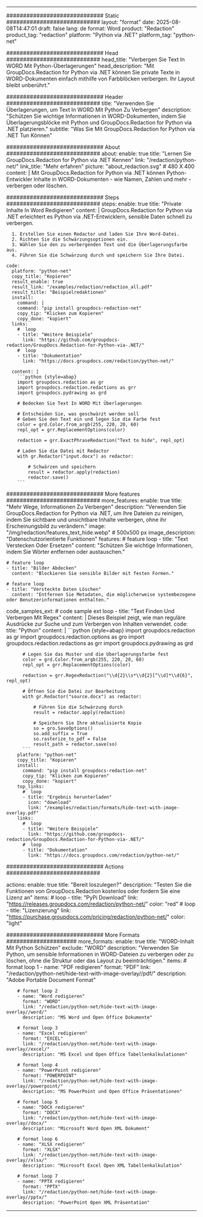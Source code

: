 
---
############################# Static ############################
layout: "format"
date:  2025-08-08T14:47:01
draft: false
lang: de
format: Word
product: "Redaction"
product_tag: "redaction"
platform: "Python via .NET"
platform_tag: "python-net"

############################# Head ############################
head_title: "Verbergen Sie Text In WORD Mit Python-Überlagerungen"
head_description: "Mit GroupDocs.Redaction for Python via .NET können Sie private Texte in WORD-Dokumenten einfach mithilfe von Farbblöcken verbergen. Ihr Layout bleibt unberührt."

############################# Header ############################
title: "Verwenden Sie Überlagerungen, um Text In WORD Mit Python Zu Verbergen" 
description: "Schützen Sie wichtige Informationen in WORD-Dokumenten, indem Sie Überlagerungsblöcke mit Python und GroupDocs.Redaction for Python via .NET platzieren."
subtitle: "Was Sie Mit GroupDocs.Redaction for Python via .NET Tun Können" 

############################# About ############################
about:
    enable: true
    title: "Lernen Sie GroupDocs.Redaction for Python via .NET Kennen"
    link: "/redaction/python-net/"
    link_title: "Mehr erfahren"
    picture: "about_redaction.svg" # 480 X 400
    content: |
       Mit GroupDocs.Redaction for Python via .NET können Python-Entwickler Inhalte in WORD-Dokumenten - wie Namen, Zahlen und mehr - verbergen oder löschen.

############################# Steps ############################
steps:
    enable: true
    title: "Private Inhalte In Word Redigieren"
    content: |
      GroupDocs.Redaction for Python via .NET erleichtert es Python via .NET-Entwicklern, sensible Daten schnell zu verbergen.
      
      1. Erstellen Sie einen Redactor und laden Sie Ihre Word-Datei.
      2. Richten Sie die Schwärzungsoptionen ein.
      3. Wählen Sie den zu verbergenden Text und die Überlagerungsfarbe aus.
      4. Führen Sie die Schwärzung durch und speichern Sie Ihre Datei.
   
    code:
      platform: "python-net"
      copy_title: "Kopieren"
      result_enable: true
      result_link: "/examples/redaction/redaction_all.pdf"
      result_title: "Beispielredaktionen"
      install:
        command: |
        command: "pip install groupdocs-redaction-net"
        copy_tip: "Klicken zum Kopieren"
        copy_done: "kopiert"
      links:
        #  loop
        - title: "Weitere Beispiele"
          link: "https://github.com/groupdocs-redaction/GroupDocs.Redaction-for-Python-via-.NET/"
        #  loop
        - title: "Dokumentation"
          link: "https://docs.groupdocs.com/redaction/python-net/"
          
      content: |
        ```python {style=abap}
        import groupdocs.redaction as gr
        import groupdocs.redaction.redactions as grr
        import groupdocs.pydrawing as grd

        # Bedecken Sie Text In WORD Mit Überlagerungen

        # Entscheiden Sie, was geschwärzt werden soll
        # Geben Sie den Text ein und legen Sie die Farbe fest
        color = grd.Color.from_argb(255, 220, 20, 60)
        repl_opt = grr.ReplacementOptions(color)
                
        redaction = grr.ExactPhraseRedaction("Text to hide", repl_opt)

        # Laden Sie die Datei mit Redactor
        with gr.Redactor("input.docx") as redactor:

            # Schwärzen und speichern
            result = redactor.apply(redaction)
            redactor.save()
        ```            


############################# More features ############################
more_features:
  enable: true
  title: "Mehr Wege, Informationen Zu Verbergen"
  description: "Verwenden Sie GroupDocs.Redaction for Python via .NET, um Ihre Dateien zu reinigen, indem Sie sichtbare und unsichtbare Inhalte verbergen, ohne ihr Erscheinungsbild zu verändern."
  image: "/img/redaction/features_text_hide.webp" # 500x500 px
  image_description: "Datenschutzorientierte Funktionen"
  features:
    # feature loop
    - title: "Text Verstecken Oder Ersetzen"
      content: "Schützen Sie wichtige Informationen, indem Sie Wörter entfernen oder austauschen."

    # feature loop
    - title: "Bilder Abdecken"
      content: "Blockieren Sie sensible Bilder mit festen Formen."

    # feature loop
    - title: "Versteckte Daten Löschen"
      content: "Entfernen Sie Metadaten, die möglicherweise systembezogene oder Benutzerinformationen enthalten."
      
  code_samples_ext:
    # code sample ext loop
    - title: "Text Finden Und Verbergen Mit Regex"
      content: |
        Dieses Beispiel zeigt, wie man reguläre Ausdrücke zur Suche und zum Verbergen von Inhalten verwendet.
      code:
        title: "Python"
        content: |
          ```python {style=abap}
          import groupdocs.redaction as gr
          import groupdocs.redaction.options as gro
          import groupdocs.redaction.redactions as grr
          import groupdocs.pydrawing as grd

          # Legen Sie das Muster und die Überlagerungsfarbe fest
          color = grd.Color.from_argb(255, 220, 20, 60)
          repl_opt = grr.ReplacementOptions(color)

          redaction = grr.RegexRedaction("\\d{2}\\s*\\d{2}[^\\d]*\\d{6}", repl_opt)

          # Öffnen Sie die Datei zur Bearbeitung
          with gr.Redactor("source.docx") as redactor:

              # Führen Sie die Schwärzung durch
              result = redactor.apply(redaction)

              # Speichern Sie Ihre aktualisierte Kopie
              so = gro.SaveOptions()
              so.add_suffix = True
              so.rasterize_to_pdf = False
              result_path = redactor.save(so)
          ```
        platform: "python-net"
        copy_title: "Kopieren"
        install:
          command: "pip install groupdocs-redaction-net"
          copy_tip: "Klicken zum Kopieren"
          copy_done: "kopiert"
        top_links:
          #  loop
          - title: "Ergebnis herunterladen"
            icon: "download"
            link: "/examples/redaction/formats/hide-text-with-image-overlay.pdf"
        links:
          #  loop
          - title: "Weitere Beispiele"
            link: "https://github.com/groupdocs-redaction/GroupDocs.Redaction-for-Python-via-.NET/"
          #  loop
          - title: "Dokumentation"
            link: "https://docs.groupdocs.com/redaction/python-net/"


############################# Actions ############################

actions:
  enable: true
  title: "Bereit loszulegen?"
  description: "Testen Sie die Funktionen von GroupDocs.Redaction kostenlos oder fordern Sie eine Lizenz an"
  items:
    #  loop
    - title: "PyPi Download"
      link: "https://releases.groupdocs.com/redaction/python-net/"
      color: "red"
        #  loop
    - title: "Lizenzierung"
      link: "https://purchase.groupdocs.com/pricing/redaction/python-net/"
      color: "light"


############################# More Formats #####################
more_formats:
    enable: true
    title: "WORD-Inhalt Mit Python Schützen"
    exclude: "WORD"
    description: "Verwenden Sie Python, um sensible Informationen in WORD-Dateien zu verbergen oder zu löschen, ohne die Struktur oder das Layout zu beeinträchtigen."
    items: 
        # format loop 1
        - name: "PDF redigieren"
          format: "PDF"
          link: "/redaction/python-net/hide-text-with-image-overlay//pdf/"
          description: "Adobe Portable Document Format"

        # format loop 2
        - name: "Word redigieren"
          format: "WORD"
          link: "/redaction/python-net/hide-text-with-image-overlay//word/"
          description: "MS Word und Open Office Dokumente"
          
        # format loop 3
        - name: "Excel redigieren"
          format: "EXCEL"
          link: "/redaction/python-net/hide-text-with-image-overlay//excel/"
          description: "MS Excel und Open Office Tabellenkalkulationen"

        # format loop 4
        - name: "PowerPoint redigieren"
          format: "POWERPOINT"
          link: "/redaction/python-net/hide-text-with-image-overlay//powerpoint/"
          description: "MS PowerPoint und Open Office Präsentationen"

        # format loop 5
        - name: "DOCX redigieren"
          format: "DOCX"
          link: "/redaction/python-net/hide-text-with-image-overlay//docx/"
          description: "Microsoft Word Open XML Dokument"
          
        # format loop 6
        - name: "XLSX redigieren"
          format: "XLSX"
          link: "/redaction/python-net/hide-text-with-image-overlay//xlsx/"
          description: "Microsoft Excel Open XML Tabellenkalkulation"
          
        # format loop 7
        - name: "PPTX redigieren"
          format: "PPTX"
          link: "/redaction/python-net/hide-text-with-image-overlay//pptx/"
          description: "PowerPoint Open XML Präsentation"


---